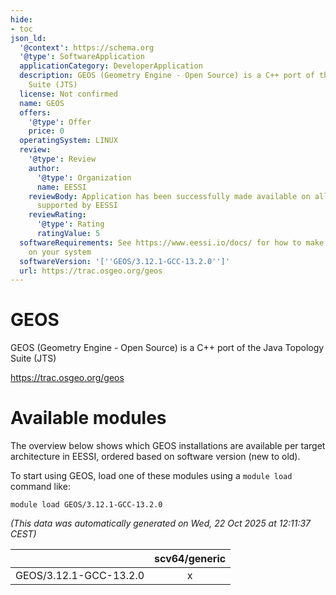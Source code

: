 ```yaml
---
hide:
- toc
json_ld:
  '@context': https://schema.org
  '@type': SoftwareApplication
  applicationCategory: DeveloperApplication
  description: GEOS (Geometry Engine - Open Source) is a C++ port of the Java Topology
    Suite (JTS)
  license: Not confirmed
  name: GEOS
  offers:
    '@type': Offer
    price: 0
  operatingSystem: LINUX
  review:
    '@type': Review
    author:
      '@type': Organization
      name: EESSI
    reviewBody: Application has been successfully made available on all architectures
      supported by EESSI
    reviewRating:
      '@type': Rating
      ratingValue: 5
  softwareRequirements: See https://www.eessi.io/docs/ for how to make EESSI available
    on your system
  softwareVersion: '[''GEOS/3.12.1-GCC-13.2.0'']'
  url: https://trac.osgeo.org/geos
---
```


GEOS
====


GEOS (Geometry Engine - Open Source) is a C++ port of the Java Topology Suite (JTS)

https://trac.osgeo.org/geos
# Available modules


The overview below shows which GEOS installations are available per target architecture in EESSI, ordered based on software version (new to old).

To start using GEOS, load one of these modules using a `module load` command like:

```shell
module load GEOS/3.12.1-GCC-13.2.0
```

*(This data was automatically generated on Wed, 22 Oct 2025 at 12:11:37 CEST)*

| |scv64/generic|
| :---: | :---: |
|GEOS/3.12.1-GCC-13.2.0|x|
